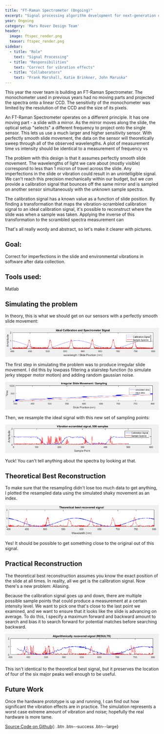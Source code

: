 ```yaml
---
title: "FT-Raman Spectrometer (Ongoing)"
excerpt: "Signal processing algorithm development for next-generation on rover spectroscopy"
year: Ongoing
category: 'Mars Rover Design Team'
header:
  image: ftspec_render.png
  teaser: ftspec_render.png
sidebar:
  - title: "Role"
    text: "Signal Processing"
  - title: "Responsibilities"
    text: "Correct for vibration effects"
  - title: "Collaborators"
    text: "Frank Marshall, Katie Brinkner, John Maruska"
---
```


This year the rover team is building an FT-Raman Spectrometer. The monochometer used in previous years had no moving parts and projected the spectra onto a linear CCD. The sensitivity of the monochometer was limited by the resolution of the CCD and the size of its pixels.

An FT-Raman Spectrometer operates on a different principle. It has one moving part - a slide with a mirror. As the mirror moves along the slide, the optical setup "selects" a different frequency to project onto the single sensor. This lets us use a much larger and higher sensitivity sensor. With perfectly smooth slide movement, the data on the sensor will theoretically sweep through all of the observed wavelengths. A plot of measurement time vs intensity should be identical to a measurement of frequency vs

The problem with this design is that it assumes perfectly smooth slide movement. The wavelengths of light we care about (mostly visible) correspond to less than 1 micron of travel across the slide. Any imperfections in the slide or vibration could result in an unintelligible signal. We can't reach this precision mechanically within our budget, but we *can* provide a calibration signal that bounces off the same mirror and is sampled on another sensor simultaneously with the unknown sample spectra.

The calibration signal has a known value as a function of slide position. By finding a transformation that maps the vibration-scrambled calibration signal to an ideal calibration signal, it's possible to reconstruct where the slide was when a sample was taken. Applying the inverse of this transformation to the scrambled spectra measurement can 

That's all really wordy and abstract, so let's make it clearer with pictures.

## Goal:
Correct for imperfections in the slide and environmental vibrations in software after data collection.

## Tools used: 
Matlab

## Simulating the problem

In theory, this is what we should get on our sensors with a perfectly smooth slide movement:

![ideal](/images/ftspec_1.png)

The first step in simulating the problem was to produce irregular slide movement. I did this by lowpass filtering a stairstep function (to simulate jerky stepper motor motion) and adding random gaussian noise.

![motion](/images/ftspec_2.png)

Then, we resample the ideal signal with this new set of sampling points:

![scrambled](/images/ftspec_3.png)

Yuck! You can't tell anything about the spectra by looking at that.

## Theoretical Best Reconstruction

To make sure that the resampling didn't lose too much data to get anything, I plotted the resampled data using the simulated shaky movement as an index.

![theoretical best](/images/ftspec_4.png)

Yes! It should be possible to get something close to the original out of this signal.


## Practical Reconstruction

The theoretical best reconstruction assumes you know the exact position of the slide at all times. In reality, all we get is the calibration signal. Now there's a new problem: Aliasing.

Because the calibration signal goes up and down, there are multiple possible sample points that could produce a measurement at a certain intensity level. We want to pick one that's close to the last point we examined, and we want to ensure that it looks like the slide is advancing on average. To do this, I specify a maximum forward and backward amount to search and bias it to search forward for potential matches before searching backward.

![practical reconstruction](/images/ftspec_5.png)

This isn't identical to the theoretical best signal, but it preserves the location of four of the six major peaks well enough to be useful. 

## Future Work

Once the hardware prototype is up and running, I can find out how significant the vibration effects are in practice. The simulation represents a worst case extreme amount of vibration and noise; hopefully the real hardware is more tame.

[Source Code on Github](https://github.com/MST-MRDT/Science-Analysis){: .btn .btn--success .btn--large}